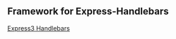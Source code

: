 ## Framework for Express-Handlebars
[Express3 Handlebars](https://github.com/ericf/express3-handlebars)	
